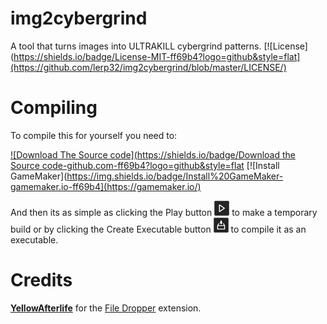 # img2cybergrind

 A tool that turns images into ULTRAKILL cybergrind patterns.
 [![License](https://shields.io/badge/License-MIT-ff69b4?logo=github&style=flat](https://github.com/lerp32/img2cybergrind/blob/master/LICENSE/)

# Compiling

 To compile this for yourself you need to:

 [![Download The Source code](https://shields.io/badge/Download the Source code-github.com-ff69b4?logo=github&style=flat](https://github.com/lerp32/img2cybergrind/archive/refs/heads/master.zip/)
 [![Install GameMaker](https://img.shields.io/badge/Install%20GameMaker-gamemaker.io-ff69b4](https://gamemaker.io/)

 And then its as simple as clicking the Play button <img src="githubimages/Icon_PlayGame.png" alt="Play Button"/> to make a temporary build or by clicking the Create Executable button <img src="githubimages/Icon_Compile.png" alt="Create Executable Button"/> to compile it as an executable.

# Credits

 [**YellowAfterlife**](https://twitter.com/yellowafterlife/) for the [File Dropper](https://yellowafterlife.itch.io/gamemaker-file-dropper/) extension.